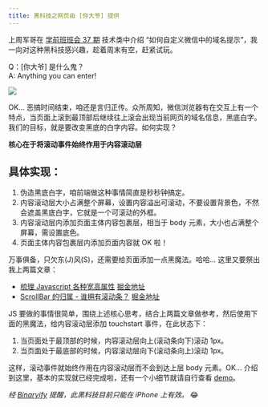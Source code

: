 ```yaml
---
title: 黑科技之网页由 [你大爷] 提供
---
```


上周军哥在 [学前班班会 37 期](http://f2e-journey.github.io/xueqianban/#issues/45) 技术类中介绍 “如何自定义微信中的域名提示”，我一向对这种黑科技感兴趣，趁着周末有空，赶紧试玩。

Q：[你大爷] 是什么鬼？  
A: Anything you can enter!

![](https://picabstract-preview-ftn.weiyun.com:8443/ftn_pic_abs_v2/be03fe3cb31b0d7a49367307954461ffcddf2df22b178a1a09a08009c75d9ee90f8181721050e115c1f630c46d256670?pictype=scale&from=30013&version=2.0.0.2&uin=287531381&fname=overscroll.png&size=1024*1024)

OK... 恶搞时间结束，咱还是言归正传。众所周知，微信浏览器有在交互上有一个特点，当页面上滚到最顶部后继续往上滚会出现当前网页的域名信息，黑底白字。我们的目标，就是要改变黑底的白字内容。如何实现？

**核心在于将滚动事件始终作用于内容滚动层**

## 具体实现：

1. 伪造黑底白字，咱前端做这种事情简直是秒秒钟搞定。
2. 内容滚动层大小占满整个屏幕，设置内容溢出可滚动，不要设置背景色，不然会遮盖黑底白字，它就是一个可滚动的外框。
3. 内容滚动层内添加页面主体内容包裹层，相当于 body 元素，大小也占满整个屏幕，需设置底色。
4. 页面主体内容包裹层内添加页面内容就 OK 啦！

万事俱备，只欠东(J)风(S)，还需要给页面添加一点黑魔法。哈哈... 这里又要祭出我上两篇文章：

- [梳理 Javascript 各种宽高属性](https://monine.github.io/#!/article/8) [掘金地址](https://gold.xitu.io/entry/583a9d4961ff4b007ecbfaff/detail)
- [ScrollBar 的归属 - 谁拥有滚动条？](https://monine.github.io/#!/article/9) [掘金地址](https://gold.xitu.io/entry/583ab7f0ac502e006c1c6eff/detail)

JS 要做的事情很简单，围绕上述核心思考，结合上两篇文章做参考，然后使用下面的黑魔法，给内容滚动层添加 touchstart 事件，在此状态下：

1. 当页面处于最顶部的时候，内容滚动层向上(滚动条向下)滚动 1px。
2. 当页面处于最底部的时候，内容滚动层向下(滚动条向上)滚动 1px。

这样，滚动事件就始终作用在内容滚动层而不会到达上层 body 元素。OK... 介绍到这里，基本的实现就已经完成啦，还有一个小细节就请自行查看 [demo](https://monine.github.io/study/demo/overscroll.html)。

_经 [Binaryify](https://github.com/Binaryify) 提醒，此黑科技目前只能在 iPhone 上有效。_ 😂
